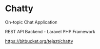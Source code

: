 # Chatty
On-topic Chat Application

REST API Backend - Laravel PHP Framework

https://bitbucket.org/tejazt/chatty
